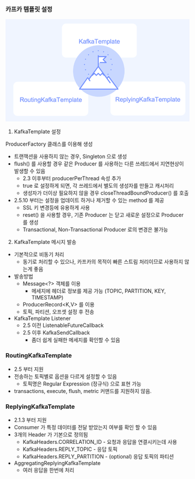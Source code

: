 ### 카프카 템플릿 설정
![img_5.png](img_5.png)

1. KafkaTemplate 설정

ProducerFactory 클래스를 이용해 생성
- 트랜잭션을 사용하지 않는 경우, Singleton 으로 생성
- flush() 를 사용할 경우 같은 Producer 를 사용하는 다른 쓰레드에서 지연현상이 발생할 수 있음
    - 2.3 이후부터 producerPerThread 속성 추가
    - true 로 설정하게 되면, 각 쓰레드에서 별도의 생성자를 만들고 캐시처리
    - 생성자가 더이상 필요하지 않을 경우 closeThreadBoundProducer() 를 호출
- 2.5.10 부터는 설정을 업데이트 하거나 제거할 수 있는 method 를 제공
  - SSL 키 변경등에 유용하게 사용
  - reset() 을 사용할 경우, 기존 Producer 는 닫고 새로운 설정으로 Producer 를 생성
  - Transactional, Non-Transactional Producer 로의 변경은 불가능

2. KafkaTemplate 메시지 발송
- 기본적으로 비동기 처리
  - 동기로 처리할 수 있으나, 카프카의 목적이 빠른 스트림 처리이므로 사용하지 않는게 좋음
- 발송방법
  - Message<?> 객체를 이용
    - 메세지에 헤더로 정보를 제공 가능 (TOPIC, PARTITION, KEY, TIMESTAMP)
  - ProducerRecord<K,V> 를 이용
  - 토픽, 파티션, 오프셋 설정 후 전송
- KafkaTemplate Listener
  - 2.5 이전 ListenableFutureCallback 
  - 2.5 이후 KafkaSendCallback 
    - 좀더 쉽게 실패한 메세지를 확인할 수 있음 
    
### RoutingKafkaTemplate 
   - 2.5 부터 지원
   - 전송하는 토픽별로 옵션을 다르게 설정할 수 있음
     - 토픽명은 Regular Expression (정규식) 으로 표현 가능
   - transactions, execute, flush, metric 커맨드를 지원하지 않음.

### ReplyingKafkaTemplate
- 2.1.3 부터 지원
- Consumer 가 특정 데이터를 전달 받았는지 여부를 확인 할 수 있음
- 3개의 Header 가 기본으로 정의됨
  - KafkaHeaders.CORRELATION_ID - 요청과 응답을 연결시키는데 사용
  - KafkaHeaders.REPLY_TOPIC - 응답 토픽
  - KafkaHeaders.REPLY_PARTITION - (optional) 응답 토픽의 파티션
- AggregatingReplyingKafkaTemplate
  - 여러 응답을 한번에 처리